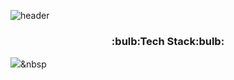 ![header](https://capsule-render.vercel.app/api?type=slice&color=c0eb75&height=150&section=header&text=Hangyu%20Choi&fontSize=90)

<h3 align="center">:bulb:Tech Stack:bulb:</h3>

<img src="https://img.shields.io/badge/HTML5-E34F26?style=flat-square&logo=HTML5&logoColor=white"/></a>&nbsp
